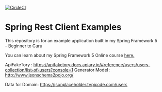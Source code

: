 [![CircleCI](https://circleci.com/gh/springframeworkguru/spring-rest-client-examples.svg?style=svg)](https://circleci.com/gh/springframeworkguru/spring-rest-client-examples)
# Spring Rest Client Examples

This repository is for an example application built in my Spring Framework 5 - Beginner to Guru

You can learn about my Spring Framework 5 Online course [here.](http://courses.springframework.guru/p/spring-framework-5-begginer-to-guru/?product_id=363173)

ApiFakeTory : https://apifaketory.docs.apiary.io/#reference/users/users-collection/list-of-users?console=1
Generator Model : http://www.jsonschema2pojo.org/

Data for Domain: https://jsonplaceholder.typicode.com/users